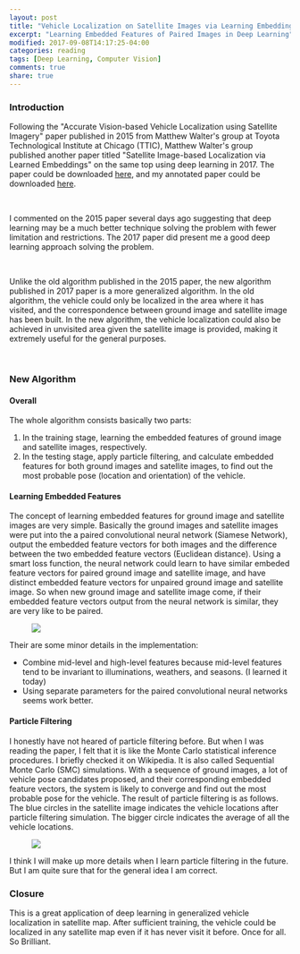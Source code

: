 ```yaml
---
layout: post
title: "Vehicle Localization on Satellite Images via Learning Embeddings"
excerpt: "Learning Embedded Features of Paired Images in Deep Learning"
modified: 2017-09-08T14:17:25-04:00
categories: reading
tags: [Deep Learning, Computer Vision]
comments: true
share: true
---
```


### Introduction

Following the "Accurate Vision-based Vehicle Localization using Satellite Imagery" paper published in 2015 from Matthew Walter's group at Toyota Technological Institute at Chicago (TTIC), Matthew Walter's group published another paper titled "Satellite Image-based Localization via Learned Embeddings" on the same top using deep learning in 2017. The paper could be downloaded [here](https://github.com/leimao/Deep_Learning_Papers/raw/master/Computer_Vision/2017_Vehicle_Localization_on_Satellite_Images_via_Learning_Embeddings/2017_Vehicle_Localization_on_Satellite_Images_via_Learning_Embeddings.pdf), and my annotated paper could be downloaded [here](https://github.com/leimao/Deep_Learning_Papers/raw/master/Computer_Vision/2017_Vehicle_Localization_on_Satellite_Images_via_Learning_Embeddings/2017_Vehicle_Localization_on_Satellite_Images_via_Learning_Embeddings_annotated.pdf).

<br />

I commented on the 2015 paper several days ago suggesting that deep learning may be a much better technique solving the problem with fewer limitation and restrictions. The 2017 paper did present me a good deep learning approach solving the problem.

<br />

Unlike the old algorithm published in the 2015 paper, the new algorithm published in 2017 paper is a more generalized algorithm. In the old algorithm, the vehicle could only be localized in the area where it has visited, and the correspondence between ground image and satellite image has been built. In the new algorithm, the vehicle localization could also be achieved in unvisited area given the satellite image is provided, making it extremely useful for the general purposes. 

<br />

### New Algorithm

#### Overall

The whole algorithm consists basically two parts:
1. In the training stage, learning the embedded features of ground image and satellite images, respectively.
2. In the testing stage, apply particle filtering, and calculate embedded features for both ground images and satellite images, to find out the most probable pose (location and orientation) of the vehicle.

#### Learning Embedded Features

The concept of learning embedded features for ground image and satellite images are very simple. Basically the ground images and satellite images were put into the a paired convolutional neural network (Siamese Network), output the embedded feature vectors for both images and the difference between the two embedded feature vectors (Euclidean distance). Using a smart loss function, the neural network could learn to have similar embeded feature vectors for paired ground image and satellite image, and have distinct embedded feature vectors for unpaired ground image and satellite image. So when new ground image and satellite image come, if their embedded feature vectors output from the neural network is similar, they are very like to be paired.

<figure>
  <img src="{{ site.url }}/images/readings/2017-09-08-2017-Deep-Learning-Vehicle-Localization-Satellite-Image/siamese_network_CNN_embeddings.png"/>
</figure>

Their are some minor details in the implementation:
* Combine mid-level and high-level features because mid-level features tend to be invariant to illuminations, weathers, and seasons. (I learned it today)
* Using separate parameters for the paired convolutional neural networks seems work better.

#### Particle Filtering

I honestly have not heared of particle filtering before. But when I was reading the paper, I felt that it is like the Monte Carlo statistical inference procedures. I briefly checked it on Wikipedia. It is also called Sequential Monte Carlo (SMC) simulations. With a sequence of ground images, a lot of vehicle pose candidates proposed, and their corresponding embedded feature vectors, the system is likely to converge and find out the most probable pose for the vehicle. The result of particle filtering is as follows. The blue circles in the satellite image indicates the vehicle locations after particle filtering simulation. The bigger circle indicates the average of all the vehicle locations.

<figure>
  <img src="{{ site.url }}/images/readings/2017-09-08-2017-Deep-Learning-Vehicle-Localization-Satellite-Image/particle_filtering.png"/>
</figure>

I think I will make up more details when I learn particle filtering in the future. But I am quite sure that for the general idea I am correct.

### Closure

This is a great application of deep learning in generalized vehicle localization in satellite map. After sufficient training, the vehicle could be localized in any satellite map even if it has never visit it before. Once for all. So Brilliant.